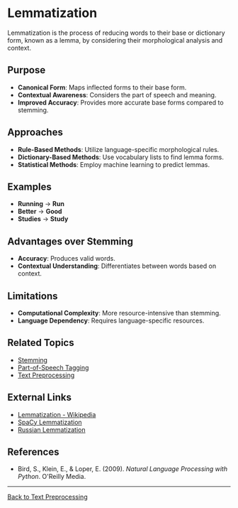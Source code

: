 # Lemmatization

Lemmatization is the process of reducing words to their base or dictionary form, known as a lemma, by considering their morphological analysis and context.

## Purpose

- **Canonical Form**: Maps inflected forms to their base form.
- **Contextual Awareness**: Considers the part of speech and meaning.
- **Improved Accuracy**: Provides more accurate base forms compared to stemming.

## Approaches

- **Rule-Based Methods**: Utilize language-specific morphological rules.
- **Dictionary-Based Methods**: Use vocabulary lists to find lemma forms.
- **Statistical Methods**: Employ machine learning to predict lemmas.

## Examples

- **Running** → **Run**
- **Better** → **Good**
- **Studies** → **Study**

## Advantages over Stemming

- **Accuracy**: Produces valid words.
- **Contextual Understanding**: Differentiates between words based on context.

## Limitations

- **Computational Complexity**: More resource-intensive than stemming.
- **Language Dependency**: Requires language-specific resources.

## Related Topics

- [Stemming](Stemming.md)
- [Part-of-Speech Tagging](../Probabilistic-Models.md#part-of-speech-tagging)
- [Text Preprocessing](Text-Preprocessing.md)

## External Links

- [Lemmatization - Wikipedia](https://en.wikipedia.org/wiki/Lemmatisation)
- [SpaCy Lemmatization](https://spacy.io/usage/linguistic-features#lemmatization)
- [Russian Lemmatization](https://pymorphy2.readthedocs.io/en/stable/)

## References

- Bird, S., Klein, E., & Loper, E. (2009). *Natural Language Processing with Python*. O'Reilly Media.

---

[Back to Text Preprocessing](README.md)
